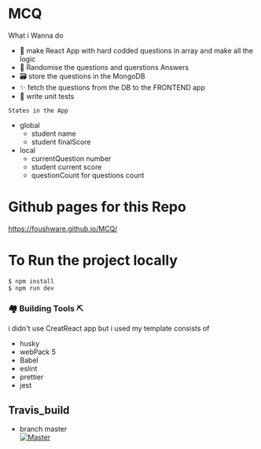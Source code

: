 <!-- @format -->

# MCQ

What i Wanna do

- 👻 make React App with hard codded questions in array and make all the logic
- 🔀 Randomise the questions and querstions Answers
- 🗃️ store the questions in the MongoDB
- ✨ fetch the questions from the DB to the FRONTEND app
- 🧪 write unit tests

`States in the App`

- global
  - student name
  - student finalScore
- local
  - currentQuestion number
  - student current score
  - questionCount for questions count

# Github pages for this Repo

https://foushware.github.io/MCQ/

# To Run the project locally

```
$ npm install
$ npm run dev

```

### 🏘️ Building Tools ⛏️

i didn't use CreatReact app but i used my template consists of

- husky
- webPack 5
- Babel
- eslint
- prettier
- jest

## Travis_build

- branch master  
  [![Master](https://app.travis-ci.com/FoushWare/React_typescript_coding_blocks.svg?token=EsqdxqGydwPtFHUFqsDb&branch=master)](https://app.travis-ci.com/FoushWare/React_typescript_coding_blocks.svg?token=EsqdxqGydwPtFHUFqsDb&branch=master)
